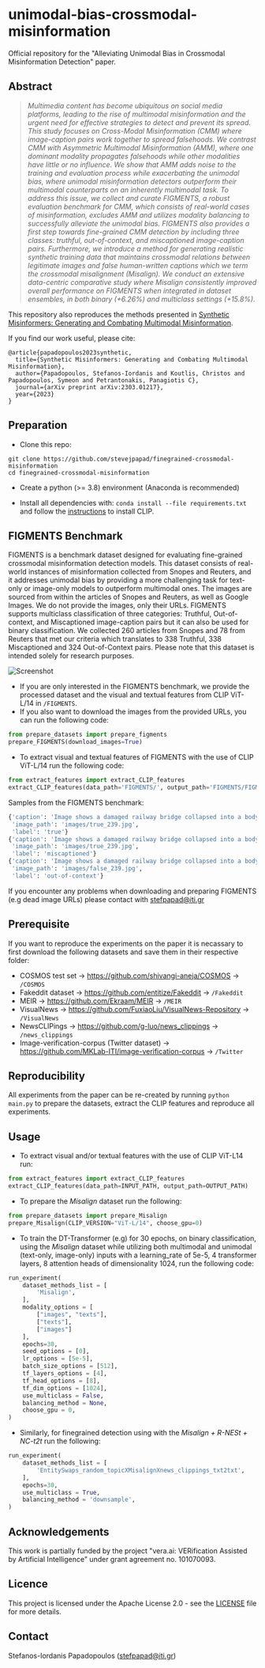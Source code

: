 # unimodal-bias-crossmodal-misinformation

Official repository for the "Alleviating Unimodal Bias in Crossmodal Misinformation Detection" paper.

## Abstract
>*Multimedia content has become ubiquitous on social media platforms, leading to the rise of multimodal misinformation and the urgent need for effective strategies to detect and prevent its spread. This study focuses on Cross-Modal Misinformation (CMM) where image-caption pairs work together to spread falsehoods. We contrast CMM with Asymmetric Multimodal Misinformation (AMM), where one dominant modality propagates falsehoods while other modalities have little or no influence. We show that AMM adds noise to the training and evaluation process while exacerbating the unimodal bias, where unimodal misinformation detectors outperform their multimodal counterparts on an inherently multimodal task. To address this issue, we collect and curate FIGMENTS, a robust evaluation benchmark for CMM, which consists of real-world cases of misinformation, excludes AMM and utilizes modality balancing to successfully alleviate the unimodal bias. FIGMENTS also provides a first step towards fine-grained CMM detection by including three classes: truthful, out-of-context, and miscaptioned image-caption pairs. Furthermore, we introduce a method for generating realistic synthetic training data that maintains crossmodal relations between legitimate images and false human-written captions which we term the crossmodal misalignment (Misalign). We conduct an extensive data-centric comparative study where Misalign consistently improved overall performance on FIGMENTS when integrated in dataset ensembles, in both binary (+6.26%) and multiclass settings (+15.8%).*

This repository also reproduces the methods presented in [Synthetic Misinformers: Generating and Combating Multimodal Misinformation](https://arxiv.org/abs/2303.01217).

If you find our work useful, please cite:
```
@article{papadopoulos2023synthetic,
  title={Synthetic Misinformers: Generating and Combating Multimodal Misinformation},
  author={Papadopoulos, Stefanos-Iordanis and Koutlis, Christos and Papadopoulos, Symeon and Petrantonakis, Panagiotis C},
  journal={arXiv preprint arXiv:2303.01217},
  year={2023}
}
```

## Preparation

- Clone this repo: 
```
git clone https://github.com/stevejpapad/finegrained-crossmodal-misinformation
cd finegrained-crossmodal-misinformation
```

- Create a python (>= 3.8) environment (Anaconda is recommended) 

- Install all dependencies with: `conda install --file requirements.txt` and follow the [instructions](https://github.com/openai/CLIP) to install CLIP.

## FIGMENTS Benchmark

FIGMENTS is a benchmark dataset designed for evaluating fine-grained crossmodal misinformation detection models. This dataset consists of real-world instances of misinformation collected from Snopes and Reuters, and it addresses unimodal bias by providing a more challenging task for text-only or image-only models to outperform multimodal ones. The images are sourced from within the articles of Snopes and Reuters, as well as Google Images. We do not provide the images, only their URLs. 
FIGMENTS supports multiclass classification of three categories: Truthful, Out-of-context, and Miscaptioned image-caption pairs but it can also be used for binary classification. 
We collected 260 articles from Snopes and 78 from Reuters that met our criteria which translates to 338 Truthful, 338 Miscaptioned and 324 Out-of-Context pairs. 
Please note that this dataset is intended solely for research purposes.

![Screenshot](FIGMENTS/figments.png)

- If you are only interested in the FIGMENTS benchmark, we provide the processed dataset and the visual and textual features from CLIP ViT-L/14 in `/FIGMENTS`. 
- If you also want to download the images from the provided URLs, you can run the following code:
```python
from prepare_datasets import prepare_figments
prepare_FIGMENTS(download_images=True)
```
- To extract visual and textual features of FIGMENTS with the use of CLIP ViT-L/14 run the following code: 
```python
from extract_features import extract_CLIP_features
extract_CLIP_features(data_path='FIGMENTS/', output_path='FIGMENTS/FIGMENTS_')
```

Samples from the FIGMENTS benchmark:
```python
{'caption': 'Image shows a damaged railway bridge collapsed into a body of water in June 2020 in Murmansk, Russia.',
 'image_path': 'images/true_239.jpg',
 'label': 'true'}
{'caption': 'Image shows a damaged railway bridge collapsed into a body of water in 2022 during the Russia-Ukraine war.',
 'image_path': 'images/true_239.jpg',
 'label': 'miscaptioned'}
{'caption': 'Image shows a damaged railway bridge collapsed into a body of water in June 2020 in Murmansk, Russia.',
 'image_path': 'images/false_239.jpg',
 'label': 'out-of-context'}
```
If you encounter any problems when downloading and preparing FIGMENTS (e.g dead image URLs) please contact with stefpapad@iti.gr

## Prerequisite
If you want to reproduce the experiments on the paper it is necassary to first download the following datasets and save them in their respective folder: 
- COSMOS test set -> https://github.com/shivangi-aneja/COSMOS -> `/COSMOS`
- Fakeddit dataset -> https://github.com/entitize/Fakeddit -> `/Fakeddit`
- MEIR -> https://github.com/Ekraam/MEIR -> `/MEIR`
- VisualNews -> https://github.com/FuxiaoLiu/VisualNews-Repository -> `/VisualNews`
- NewsCLIPings -> https://github.com/g-luo/news_clippings -> `/news_clippings`
- Image-verification-corpus (Twitter dataset) -> https://github.com/MKLab-ITI/image-verification-corpus -> `/Twitter`

## Reproducibility
All experiments from the paper can be re-created by running 
```python main.py``` 
to prepare the datasets, extract the CLIP features and reproduce all experiments. 

## Usage
- To extract visual and/or textual features with the use of CLIP ViT-L14 run:
```python
from extract_features import extract_CLIP_features
extract_CLIP_features(data_path=INPUT_PATH, output_path=OUTPUT_PATH) 
```

- To prepare the *Misalign* dataset run the following: 
```python
from prepare_datasets import prepare_Misalign
prepare_Misalign(CLIP_VERSION="ViT-L/14", choose_gpu=0)
```

- To train the DT-Transformer (e.g) for 30 epochs, on binary classification, using the *Misalign* dataset while utilizing both multimodal and unimodal (text-only, image-only) inputs with a learning_rate of 5e-5, 4 transformer layers, 8 attention heads of dimensionality 1024, run the following code: 
```python
run_experiment(
    dataset_methods_list = [
        'Misalign', 
    ],
    modality_options = [
        ["images", "texts"],
        ["texts"], 
        ["images"]
    ],
    epochs=30,
    seed_options = [0],
    lr_options = [5e-5],
    batch_size_options = [512],
    tf_layers_options = [4],
    tf_head_options = [8],
    tf_dim_options = [1024],
    use_multiclass = False, 
    balancing_method = None,
    choose_gpu = 0, 
)
```

- Similarly, for finegrained detection using with the *Misalign + R-NESt + NC-t2t* run the following: 
```python
run_experiment(
    dataset_methods_list = [
        'EntitySwaps_random_topicXMisalignXnews_clippings_txt2txt',
    ],
    epochs=30,
    use_multiclass = True,
    balancing_method = 'downsample',
)
```

## Acknowledgements
This work is partially funded by the project "vera.ai: VERification Assisted by Artificial Intelligence" under grant agreement no. 101070093.

## Licence
This project is licensed under the Apache License 2.0 - see the [LICENSE](https://github.com/stevejpapad/finegrained-crossmodal-misinformation/blob/main/LICENSE) file for more details.

## Contact
Stefanos-Iordanis Papadopoulos (stefpapad@iti.gr)
